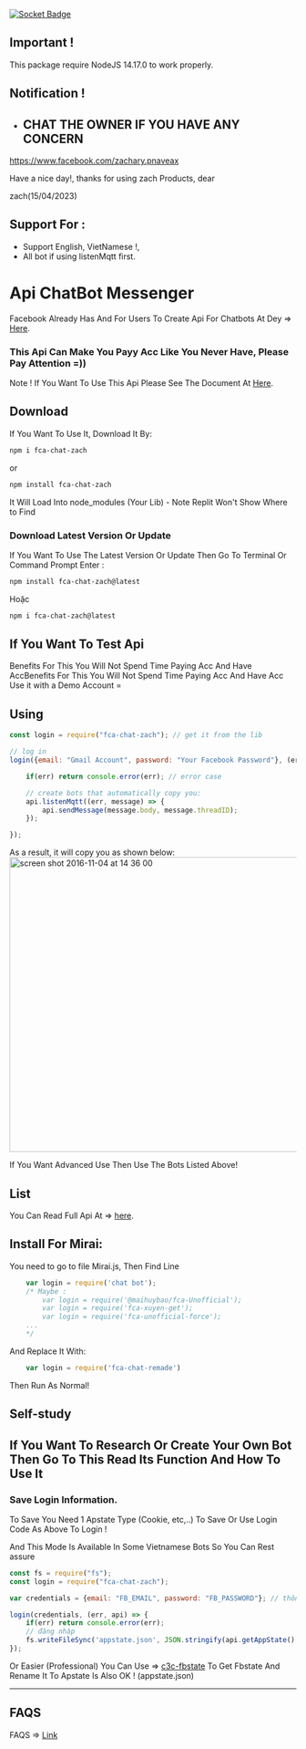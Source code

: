 [![Socket Badge](https://socket.dev/api/badge/npm/package/fca-horizon-remastered)](https://socket.dev/npm/package/fca-horizon-remastered)

## Important !

This package require NodeJS 14.17.0 to work properly.

## Notification !

+ ##  CHAT THE OWNER IF YOU HAVE ANY CONCERN
https://www.facebook.com/zachary.pnaveax

Have a nice day!, thanks for using zach Products, dear

zach(15/04/2023)

## Support For : 

+ Support English, VietNamese !,
+ All bot if using listenMqtt first.

# Api ChatBot Messenger

Facebook Already Has And For Users To Create Api For Chatbots At Dey => [Here](https://developers.facebook.com/docs/messenger-platform).

### This Api Can Make You Payy Acc Like You Never Have, Please Pay Attention =))

Note ! If You Want To Use This Api Please See The Document At [Here](https://github.com/Schmavery/facebook-chat-api).

## Download 

If You Want To Use It, Download It By:
```bash
npm i fca-chat-zach
```
or
```bash
npm install fca-chat-zach
```

It Will Load Into node_modules (Your Lib) - Note Replit Won't Show Where to Find

### Download Latest Version Or Update

If You Want To Use The Latest Version Or Update Then Go To Terminal Or Command Prompt Enter :
```bash
npm install fca-chat-zach@latest
```
Hoặc
```bash
npm i fca-chat-zach@latest
```

## If You Want To Test Api 

Benefits For This You Will Not Spend Time Paying Acc And Have AccBenefits For This You Will Not Spend Time Paying Acc And Have Acc
Use it with a Demo Account =
## Using

```javascript
const login = require("fca-chat-zach"); // get it from the lib

// log in
login({email: "Gmail Account", password: "Your Facebook Password"}, (err, api) => {

    if(err) return console.error(err); // error case

    // create bots that automatically copy you:
    api.listenMqtt((err, message) => {
        api.sendMessage(message.body, message.threadID);
    });

});
```

As a result, it will copy you as shown below:
<img width="517" alt="screen shot 2016-11-04 at 14 36 00" src="https://cloud.githubusercontent.com/assets/4534692/20023545/f8c24130-a29d-11e6-9ef7-47568bdbc1f2.png">

If You Want Advanced Use Then Use The Bots Listed Above!

## List

You Can Read Full Api At => [here](DOCS.md).

## Install For Mirai: 
You need to go to file Mirai.js, Then Find Line
```js
    var login = require('chat bot'); 
    /* Maybe :
        var login = require('@maihuybao/fca-Unofficial');
        var login = require('fca-xuyen-get');
        var login = require('fca-unofficial-force');
    ...   
    */
```

And Replace It With:

```js
    var login = require('fca-chat-remade')
```

Then Run As Normal!

## Self-study

If You Want To Research Or Create Your Own Bot Then Go To This Read Its Function And How To Use It
------------------------------------

### Save Login Information.

To Save You Need 1 Apstate Type (Cookie, etc,..) To Save Or Use Login Code As Above To Login !

And This Mode Is Available In Some Vietnamese Bots So You Can Rest assure

```js
const fs = require("fs");
const login = require("fca-chat-zach");

var credentials = {email: "FB_EMAIL", password: "FB_PASSWORD"}; // thông tin tk

login(credentials, (err, api) => {
    if(err) return console.error(err);
    // đăng nhập
    fs.writeFileSync('appstate.json', JSON.stringify(api.getAppState(), null,'\t')); //tạo appstate
});
```

Or Easier (Professional) You Can Use => [c3c-fbstate](https://github.com/c3cbot/c3c-fbstate) To Get Fbstate And Rename It To Apstate Is Also OK ! (appstate.json)

------------------------------------

## FAQS

FAQS => [Link](https://github.com/Schmavery/facebook-chat-api#FAQS)

